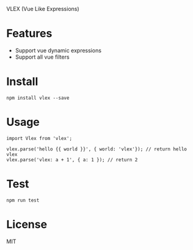 VLEX (Vue Like Expressions)

# Features
* Support vue dynamic expressions
* Support all vue filters

# Install

```
npm install vlex --save
```

# Usage

```
import Vlex from 'vlex';

vlex.parse('hello {{ world }}', { world: 'vlex'}); // return hello vlex
vlex.parse('vlex: a + 1', { a: 1 }); // return 2
```

# Test
```
npm run test
```

# License
MIT

